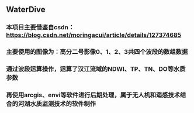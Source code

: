 ## WaterDive
### 本项目主要借鉴自csdn：https://blog.csdn.net/moringacui/article/details/127374685
###      主要使用的图像为：高分二号影像0、1、2、3共四个波段的数组数据


###      通过波段运算操作，运算了汉江流域的NDWI、TP、TN、DO等水质参数
###      再使用arcgis、envi等软件进行后期处理，属于无人机和遥感技术结合的河湖水质监测技术的软件制作
